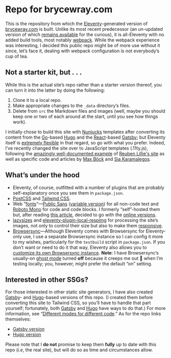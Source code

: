 # Repo for brycewray.com

This is the repository from which the [Eleventy](https://11ty.dev)-generated version of [brycewray.com](https://brycewray.com) is built. Unlike its most recent predecessor (an un-updated version of which [remains available](https://github.com/brycewray/eleventy_bundler) for the curious), it is all-Eleventy with no added build tools, most notably [webpack](https://webpack.js.org). While the webpack experience was interesting, I decided this public repo might be of more use without it since, let&rsquo;s face it, dealing with webpack configuration is not everybody&rsquo;s cup of tea.

## Not a starter kit, but&nbsp;.&nbsp;.&nbsp;.

While this is the actual site&rsquo;s repo rather than a starter version thereof, you can turn it into the latter by doing the following:

1. Clone it to a local repo.
2. Make appropriate changes to the `_data` directory&rsquo;s files.
3. Delete from `src` the Markdown files and images (well, maybe you should keep one or two of each around at the start, until you see how things work).

I initially chose to build this site with [Nunjucks](https://mozilla.github.io/nunjucks/) templates after converting its content from the [Go](https://golang.org)-based [Hugo](https://gohugo.io) and the [React](https://reactjs.org)-based [Gatsby](https://gatsbyjs.org); but Eleventy itself is [extremely flexible](https://www.11ty.dev/docs/languages/) in that regard, so go with what you prefer. Indeed, I&rsquo;ve recently changed the site over to JavaScript templates (.11ty.js), following the [amazingly well-documented example](https://gitlab.com/reubenlillie/reubenlillie.com) of [Reuben Lillie's site](https://reubenlillie.com) as well as specific code and articles by [Max Böck](https://mxb.dev/blog/using-webmentions-on-static-sites/) and [Sia Karamalegos](https://sia.codes/posts/webmentions-eleventy-in-depth/).

## What&rsquo;s under the hood

- Eleventy, of course, outfitted with a number of plugins that are probably self-explanatory once you see them in `package.json`.
- [PostCSS](https://postcss.org) and [Tailwind CSS](https://tailwindcss.com).
- Web &ldquo;[fonts](https://brycewray.com/posts/2018/10/web-typography-part-2/)&rdquo;&mdash;[Public Sans](https://public-sans.digital.gov) ([variable version](https://web.dev/variable-fonts/)) for all non-code text and [Roboto Mono](https://fonts.google.com/specimen/Roboto+Mono) for code and code blocks. I formerly &ldquo;self&rdquo;-hosted them but, after reading [this article](https://www.tunetheweb.com/blog/should-you-self-host-google-fonts/), decided to go with the [online versions](https://fonts.google.com).
- [lazysizes](https://github.com/aFarkas/lazysizes) and [eleventy-plugin-local-respimg](https://www.npmjs.com/package/eleventy-plugin-local-respimg) for processing the site&rsquo;s images, not only to control their size but also to make them [responsive](https://developers.google.com/web/fundamentals/design-and-ux/responsive/images).
- [Browsersync](https://browsersync.io)&mdash;Although Eleventy comes with Browsersync for Eleventy-only use, I use a separate Browsersync instance so I can config it more to my wishes, particularly for the `testbuild` script in `package.json`. If you don&rsquo;t want or need to do it that way, Eleventy also allows you to [customize its own Browsersync instance](https://11ty.dev/docs/config/#override-browsersync-server-options). **Note**: I have Browsersync&rsquo;s usually-on [ghost mode](https://browsersync.io/docs/options#option-ghostMode) turned **off** because it creeps me out 🙂 when I&rsquo;m testing locally; you, however, might prefer the default &ldquo;on&rdquo; setting.

## Interested in other SSGs?

For those interested in other static site generators, I have also created [Gatsby](https://gatsbyjs.org)- and [Hugo](https://gohugo.io)-based versions of this repo. (I created them before converting this site to Tailwind CSS, so you&rsquo;ll have to handle that part yourself; fortunately, both [Gatsby](https://www.gatsbyjs.org/docs/tailwind-css/) and [Hugo](https://discourse.gohugo.io/t/adding-tailwindcss/24001/5) have ways to do that.) For more information, see “[Different modes for different code](https://brycewray.com/posts/2020/04/different-modes-different-code).” As for the repo links themselves:

- [Gatsby version](https://github.com/brycewray/gatsby_site_css-grid)
- [Hugo version](https://github.com/brycewray/hugo_site_css-grid)

Please note that I **do not** promise to keep them **fully** up to date with this repo (*i.e*, the real site), but will do so as time and circumstances allow.